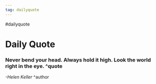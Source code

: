 ```yaml
---
tag: dailyquote
---
```


#dailyquote

# Daily Quote

### Never bend your head. Always hold it high. Look the world right in the eye. ^quote
*-Helen Keller* ^author
